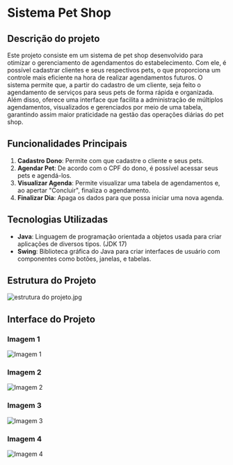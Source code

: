 # Sistema Pet Shop

## Descrição do projeto

Este projeto consiste em um sistema de pet shop desenvolvido para otimizar o gerenciamento de agendamentos do estabelecimento. Com ele, é possível cadastrar clientes e seus respectivos pets, o que proporciona um controle mais eficiente na hora de realizar agendamentos futuros. O sistema permite que, a partir do cadastro de um cliente, seja feito o agendamento de serviços para seus pets de forma rápida e organizada. Além disso, oferece uma interface que facilita a administração de múltiplos agendamentos, visualizados e gerenciados por meio de uma tabela, garantindo assim maior praticidade na gestão das operações diárias do pet shop.

## Funcionalidades Principais



1. **Cadastro Dono**: Permite com que cadastre o cliente e seus pets.
2. **Agendar Pet**: De acordo com o CPF do dono, é possível acessar seus pets e agendá-los.
3. **Visualizar Agenda**: Permite visualizar uma tabela de agendamentos e, ao apertar "Concluir", finaliza o agendamento.
4. **Finalizar Dia**: Apaga os dados para que possa iniciar uma nova agenda.

## Tecnologias Utilizadas


- **Java**: Linguagem de programação orientada a objetos usada para criar aplicações de diversos tipos. (JDK 17)
- **Swing**: Biblioteca gráfica do Java para criar interfaces de usuário com componentes como botões, janelas, e tabelas.

## Estrutura do Projeto

![estrutura do projeto.jpg](D:\Users\Lipinho\Desktop\ProjetoPOO\estrutura_do_projeto.jpg)

## Interface do Projeto

### Imagem 1
![Imagem 1](https://imgur.com/ekYLbcn)

### Imagem 2
![Imagem 2](https://imgur.com/IFtAMkA)

### Imagem 3
![Imagem 3](https://imgur.com/Aap1SXK)

### Imagem 4
![Imagem 4](https://imgur.com/mjb3poj)
